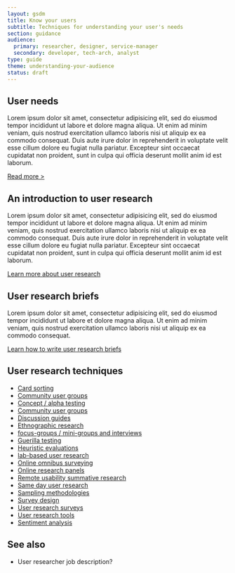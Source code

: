 ```yaml
---
layout: gsdm
title: Know your users
subtitle: Techniques for understanding your user's needs
section: guidance
audience:
  primary: researcher, designer, service-manager
  secondary: developer, tech-arch, analyst
type: guide
theme: understanding-your-audience
status: draft
---
```



## User needs

Lorem ipsum dolor sit amet, consectetur adipisicing elit, sed do eiusmod
tempor incididunt ut labore et dolore magna aliqua. Ut enim ad minim veniam,
quis nostrud exercitation ullamco laboris nisi ut aliquip ex ea commodo
consequat. Duis aute irure dolor in reprehenderit in voluptate velit esse
cillum dolore eu fugiat nulla pariatur. Excepteur sint occaecat cupidatat non
proident, sunt in culpa qui officia deserunt mollit anim id est laborum.

[Read more >](understandinguserneeds.html)


## An introduction to user research

Lorem ipsum dolor sit amet, consectetur adipisicing elit, sed do eiusmod
tempor incididunt ut labore et dolore magna aliqua. Ut enim ad minim veniam,
quis nostrud exercitation ullamco laboris nisi ut aliquip ex ea commodo
consequat. Duis aute irure dolor in reprehenderit in voluptate velit esse
cillum dolore eu fugiat nulla pariatur. Excepteur sint occaecat cupidatat non
proident, sunt in culpa qui officia deserunt mollit anim id est laborum.

[Learn more about user research](introductiontouserresearch.html)

## User research briefs

Lorem ipsum dolor sit amet, consectetur adipisicing elit, sed do eiusmod
tempor incididunt ut labore et dolore magna aliqua. Ut enim ad minim veniam,
quis nostrud exercitation ullamco laboris nisi ut aliquip ex ea commodo
consequat.

[Learn how to write user research briefs](userresearchbriefs.html)

## User research techniques

<ul>
  <li><a href="cardsorting.html">Card sorting</a></li>
  <li><a href="communityusergroups.html">Community user groups</a></li>    
  <li><a href="conceptalphatesting.html">Concept / alpha testing</a></li>      
  <li><a href="communityusergroups.html">Community user groups</a></li>     
  <li><a href="discussionguides.html">Discussion guides</a></li>        
  <li><a href="ethnographicresearch.html">Ethnographic research</a></li>           
  <li><a href="focusgroupsminigroupsandinterviews.html">focus-groups / mini-groups and interviews</a></li>
  <li><a href="guerillatesting.html">Guerilla testing</a></li>
  <li><a href="heuristicevaluations.html">Heuristic evaluations</a></li>       
  <li><a href="labbasedusertesting.html">lab-based user research</a></li>   
  <li><a href="onlineomnibussurveying.html">Online omnibus surveying</a></li>             
  <li><a href="onlineresearchpanels.html">Online research panels</a></li>                  
  <li><a href="remoteusabilitysummativetesting.html">Remote usability summative research</a></li>     
  <li><a href="samedayusertesting.html">Same day user research</a></li>     
  <li><a href="samplingmethodologies.html">Sampling methodologies</a></li>  
  <li><a href="surveydesign.html">Survey design</a></li>   
  <li><a href="userresearchsurveys.html">User research surveys</a></li>                              
  <li><a href="userresearchtools.html">User research tools</a></li>
  <li><a href="sentimentanalysis.html">Sentiment analysis</a></li>                                  
</ul>

## See also

* User researcher job description?
